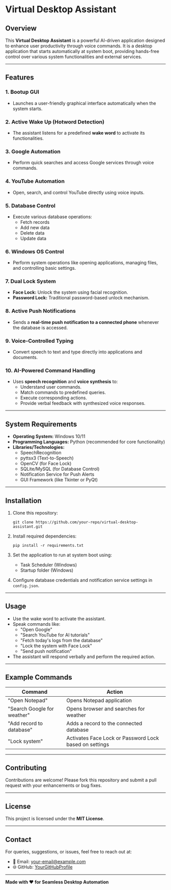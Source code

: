 # Virtual Desktop Assistant


## Overview
This **Virtual Desktop Assistant** is a powerful AI-driven application designed to enhance user productivity through voice commands. It is a desktop application that starts automatically at system boot, providing hands-free control over various system functionalities and external services.

---

## Features

### 1. Bootup GUI
- Launches a user-friendly graphical interface automatically when the system starts.

### 2. Active Wake Up (Hotword Detection)
- The assistant listens for a predefined **wake word** to activate its functionalities.

### 3. Google Automation
- Perform quick searches and access Google services through voice commands.

### 4. YouTube Automation
- Open, search, and control YouTube directly using voice inputs.

### 5. Database Control
- Execute various database operations:
    - Fetch records
    - Add new data
    - Delete data
    - Update data

### 6. Windows OS Control
- Perform system operations like opening applications, managing files, and controlling basic settings.

### 7. Dual Lock System
- **Face Lock:** Unlock the system using facial recognition.
- **Password Lock:** Traditional password-based unlock mechanism.

### 8. Active Push Notifications
- Sends a **real-time push notification to a connected phone** whenever the database is accessed.

### 9. Voice-Controlled Typing
- Convert speech to text and type directly into applications and documents.

### 10. AI-Powered Command Handling
- Uses **speech recognition** and **voice synthesis** to:
    - Understand user commands.
    - Match commands to predefined queries.
    - Execute corresponding actions.
    - Provide verbal feedback with synthesized voice responses.

---

## System Requirements
- **Operating System:** Windows 10/11
- **Programming Languages:** Python (recommended for core functionality)
- **Libraries/Technologies:** 
    - SpeechRecognition
    - pyttsx3 (Text-to-Speech)
    - OpenCV (for Face Lock)
    - SQLite/MySQL (for Database Control)
    - Notification Service for Push Alerts
    - GUI Framework (like Tkinter or PyQt)

---

## Installation
1. Clone this repository:
    ```
    git clone https://github.com/your-repo/virtual-desktop-assistant.git
    ```
2. Install required dependencies:
    ```
    pip install -r requirements.txt
    ```
3. Set the application to run at system boot using:
    - Task Scheduler (Windows)
    - Startup folder (Windows)

4. Configure database credentials and notification service settings in `config.json`.

---

## Usage
- Use the wake word to activate the assistant.
- Speak commands like:
    - "Open Google"
    - "Search YouTube for AI tutorials"
    - "Fetch today's logs from the database"
    - "Lock the system with Face Lock"
    - "Send push notification"
- The assistant will respond verbally and perform the required action.

---

## Example Commands
| Command                       | Action                                      |
|-------------------|-------------------------------|
| "Open Notepad"   | Opens Notepad application |
| "Search Google for weather" | Opens browser and searches for weather |
| "Add record to database" | Adds a record to the connected database |
| "Lock system" | Activates Face Lock or Password Lock based on settings |

---

## Contributing
Contributions are welcome! Please fork this repository and submit a pull request with your enhancements or bug fixes.

---

## License
This project is licensed under the **MIT License**.

---

## Contact
For queries, suggestions, or issues, feel free to reach out at:
- 📧 Email: your-email@example.com
- 🌐 GitHub: [YourGitHubProfile](https://github.com/your-profile)

---

**Made with ❤️ for Seamless Desktop Automation**
